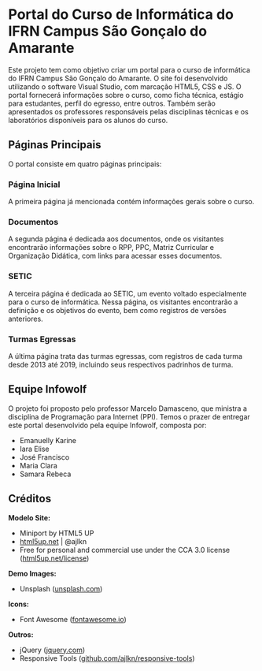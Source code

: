 # Portal do Curso de Informática do IFRN Campus São Gonçalo do Amarante #

Este projeto tem como objetivo criar um portal para o curso de informática do IFRN Campus São Gonçalo do Amarante. O site foi desenvolvido utilizando o software Visual Studio, com marcação HTML5, CSS e JS. O portal fornecerá informações sobre o curso, como ficha técnica, estágio para estudantes, perfil do egresso, entre outros. Também serão apresentados os professores responsáveis pelas disciplinas técnicas e os laboratórios disponíveis para os alunos do curso.

## Páginas Principais

O portal consiste em quatro páginas principais:

### Página Inicial

A primeira página já mencionada contém informações gerais sobre o curso.

### Documentos

A segunda página é dedicada aos documentos, onde os visitantes encontrarão informações sobre o RPP, PPC, Matriz Curricular e Organização Didática, com links para acessar esses documentos.

### SETIC

A terceira página é dedicada ao SETIC, um evento voltado especialmente para o curso de informática. Nessa página, os visitantes encontrarão a definição e os objetivos do evento, bem como registros de versões anteriores.

### Turmas Egressas

A última página trata das turmas egressas, com registros de cada turma desde 2013 até 2019, incluindo seus respectivos padrinhos de turma.

## Equipe Infowolf

O projeto foi proposto pelo professor Marcelo Damasceno, que ministra a disciplina de Programação para Internet (PPI). Temos o prazer de entregar este portal desenvolvido pela equipe Infowolf, composta por:

- Emanuelly Karine
- Iara Elise
- José Francisco
- Maria Clara
- Samara Rebeca

## Créditos

**Modelo Site:**

- Miniport by HTML5 UP
- [html5up.net](https://html5up.net) | @ajlkn
- Free for personal and commercial use under the CCA 3.0 license ([html5up.net/license](https://html5up.net/license))

**Demo Images:**

- Unsplash ([unsplash.com](https://unsplash.com))

**Icons:**

- Font Awesome ([fontawesome.io](https://fontawesome.io))

**Outros:**

- jQuery ([jquery.com](https://jquery.com))
- Responsive Tools ([github.com/ajlkn/responsive-tools](https://github.com/ajlkn/responsive-tools))
